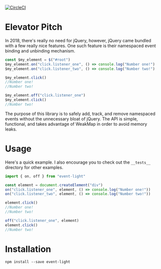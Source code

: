 [![CircleCI](https://circleci.com/gh/RobertMenke/event-light.svg?style=svg)](https://circleci.com/gh/RobertMenke/event-light)

# Elevator Pitch

In 2018, there's really no need for jQuery, however, jQuery came bundled with a few really nice features. One such feature is their namespaced event binding and unbinding mechanism.

```javascript
const $my_element = $("#root")
$my_element.on("click.listener_one", () => console.log("Number one!")
$my_element.on("click.listener_two", () => console.log("Number two!")

$my_element.click()
//Number one!
//Number two!

$my_element.off("click.listener_one")
$my_element.click()
//Number two!
```

The purpose of this library is to safely add, track, and remove namespaced events without the unnecessary bloat of jQuery. The API is simple, functional, and takes advantage of WeakMap in order to avoid memory leaks.

# Usage

Here's a quick example. I also encourage you to check out the `__tests__` directory for other examples.

```javascript
import { on, off } from "event-light"

const element = document.createElement("div")
on("click.listener_one", element, () => console.log("Number one!"))
on("click.listener_two", element, () => console.log("Number two!"))

element.click()
//Number one!
//Number two!

off("click.listener_one", element)
element.click()
//Number two!
```

# Installation

```
npm install --save event-light
```
